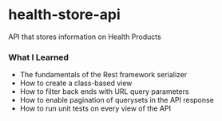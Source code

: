 # health-store-api
API that stores information on Health Products

### What I Learned
* The fundamentals of the Rest framework serializer
* How to create a class-based view
* How to filter back ends with URL query parameters
* How to enable pagination of querysets in the API response
* How to run unit tests on every view of the API
